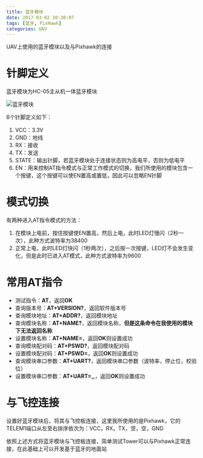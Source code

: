 ```yaml
---
title: 蓝牙模块
date: 2017-03-02 10:30:07
tags: [蓝牙, PixHawk]
categories: UAV
---
```


UAV上使用的蓝牙模块以及与Pixhawk的连接
<!-- more -->

# 针脚定义
蓝牙模块为HC-05主从机一体蓝牙模块

![蓝牙模块](http://i3.buimg.com/fa034c4a61759be9.png)

6个针脚定义如下：

1. VCC：3.3V
2. GND：地线
3. RX：接收
4. TX：发送
5. STATE：输出针脚，若蓝牙模块处于连接状态则为高电平，否则为低电平
6. EN：用来控制AT指令模式与正常工作模式的切换，我们所使用的模块包含一个按键，这个按键可以使EN置高或置低，因此可以忽略EN针脚

# 模式切换
有两种进入AT指令模式的方法：

1. 在模块上电前，按住按键使EN置高，然后上电，此时LED灯慢闪（2秒一次），此种方式波特率为38400
2. 正常上电，此时LED灯快闪（1秒两次），之后按一次按键，LED灯不会发生变化，但是此时已进入AT模式，此种方式波特率为9600

# 常用AT指令
* 测试指令：**AT**，返回**OK**
* 查询版本号：**AT+VERSION?**，返回软件版本号
* 查询模块地址：**AT+ADDR?**，返回模块地址
* 查询模块名称：**AT+NAME?**，返回模块名称，**但是这条命令在我使用的模块下无法返回名称**
* 设置模块名称：**AT+NAME=<Param>**，返回**OK**则设置成功
* 查询模块配对码：**AT+PSWD?**，返回模块配对码
* 设置模块配对码：**AT+PSWD=<Param>**，返回**OK**则设置成功 
* 查询模块串口参数：**AT+UART?**，返回模块串口参数（波特率，停止位，校验位）
* 设置模块串口参数：**AT+UART=<Param>,<Param2>,<Param3>**，返回**OK**则设置成功 

# 与飞控连接
设置好蓝牙模块后，将其与飞控板连接，这里我所使用的是Pixhawk，它的TELEM1端口从左至右排序依次为：VCC，RX，TX，空，空，GND

依照上述方式将蓝牙模块与飞控板连接，简单测试Tower可以与Pixhawk正常连接，在此基础上可以开发基于蓝牙的地面站

